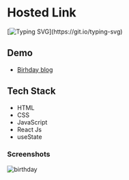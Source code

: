 
# Hosted Link
[![Typing SVG](https://readme-typing-svg.demolab.com?font=Fira+Code&pause=1000&color=F7701A&random=false&width=435&lines=Hi!+Guys++%F0%9F%91%8B;This+is+my+Birthday+blog+Project.)](https://git.io/typing-svg)


## Demo


- [Birhday blog](https://brithday-blog.netlify.app)

## Tech Stack

- HTML
- CSS
- JavaScript
- React Js
- useState

### Screenshots
![birthday](https://github.com/PriyajitMaity/projects/assets/134254753/c4b2a6e7-1327-4e98-9cd4-bc39688b1d7b)

